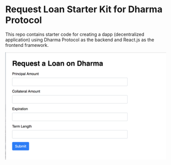 # Request Loan Starter Kit for Dharma Protocol

This repo contains starter code for creating a dapp (decentralized application)
using Dharma Protocol as the backend and React.js as the frontend framework.

![Form screenshot](/public/screenshots/form-screenshot.png?raw=true "Form screenshot")
